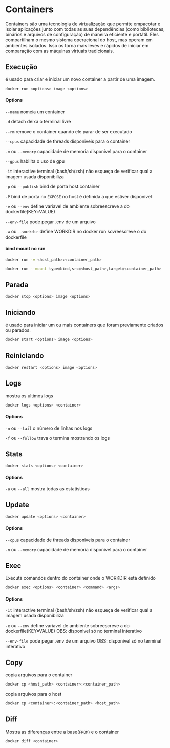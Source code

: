 # Containers 

Containers são uma tecnologia de virtualização que permite empacotar e isolar aplicações junto com todas as suas dependências (como bibliotecas, binários e arquivos de configuração) de maneira eficiente e portátil. Eles compartilham o mesmo sistema operacional do host, mas operam em ambientes isolados. Isso os torna mais leves e rápidos de iniciar em comparação com as máquinas virtuais tradicionais.

## Execução

 é usado para criar e iniciar um novo container a partir de uma imagem. 


```bash
docker run <options> image <options>
```

#### Options

`--name` nomeia um container

`-d` detach deixa o terminal livre

`--rm` remove o container quando ele parar de ser executado

`--cpus` capacidade de threads disponiveis para o container

`-m` ou `--memory` capacidade de memoria disponivel para o container

`--gpus` habilita o uso de gpu

`-it` interactive terminal (bash/sh/zsh) não esqueça de verificar qual a imagem usada disponibiliza

`-p` ou `--publish` bind de porta host:container

`-P` bind de porta no `EXPOSE` no host é definida a que estiver disponivel

`-e` ou `--env` define variavel de ambiente sobreescreve a do dockerfile(KEY=VALUE)

`--env-file` pode pegar .env de um arquivo

`-w` ou `--workdir` define WORKDIR no docker run sovreescreve o do dockerfile

#### bind mount no run

```bash
docker run -v <host_path>:<container_path>
```

```bash
docker run --mount type=bind,src=<host_path>,target=<container_path>
```

## Parada

```bash
docker stop <options> image <options>
```

## Iniciando

é usado para iniciar um ou mais containers que foram previamente criados ou parados.

```bash
docker start <options> image <options>
```

## Reiniciando

```bash
docker restart <options> image <options>
```

## Logs

mostra os ultimos logs

```bash
docker logs <options> <container>
```

#### Options

`-n` ou `--tail` o número de linhas nos logs

`-f` ou `--follow` trava o termina mostrando os logs

## Stats

```bash
docker stats <options> <container>
```

#### Options

`-a` ou `--all` mostra todas as estatisticas

## Update

```bash
docker update <options> <container>
```

#### Options

`--cpus` capacidade de threads disponiveis para o container

`-n` ou `--memory` capacidade de memoria disponivel para o container

## Exec

Executa comandos dentro do container onde o WORKDIR está definido

```bash
docker exec <options> <container> <command> <args>
```

#### Options

`-it` interactive terminal (bash/sh/zsh) não esqueça de verificar qual a imagem usada disponibiliza

`-e` ou `--env` define variavel de ambiente sobreescreve a do dockerfile(KEY=VALUE) OBS: disponivel só no terminal interativo

`--env-file` pode pegar .env de um arquivo OBS: disponivel só no terminal interativo

## Copy

copia arquivos para o container

```bash
docker cp <host_path> <container>:<container_path>
```

copia arquivos para o host

```bash
docker cp <container>:<container_path> <host_path>
```

## Diff

Mostra as diferenças entre a base(`FROM`) e o container

```bash
docker diff <container>
```

